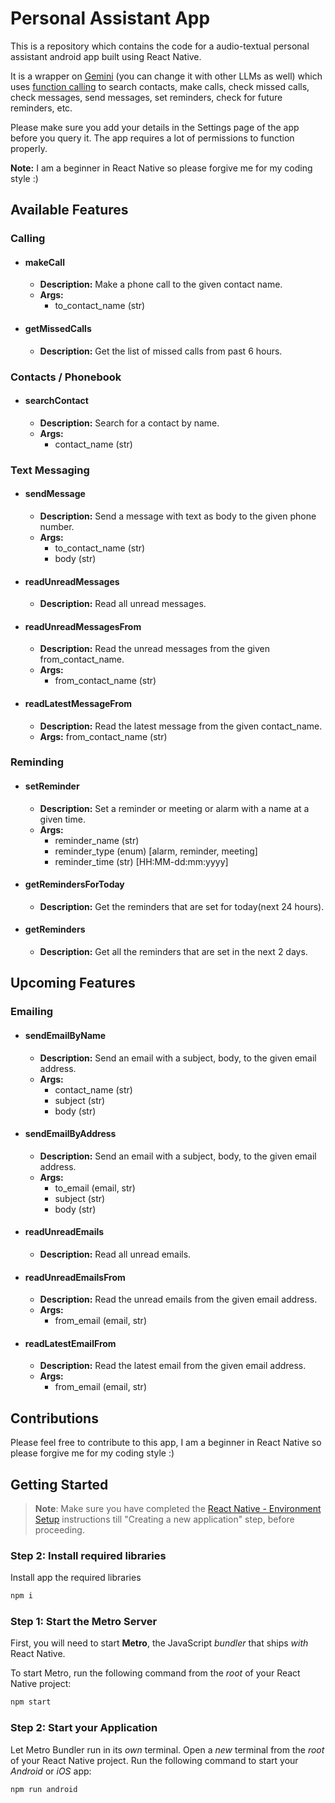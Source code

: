 # Personal Assistant App

This is a repository which contains the code for a audio-textual personal assistant android app built using React Native.

It is a wrapper on [Gemini](https://ai.google.dev/) (you can change it with other LLMs as well) which uses [function calling](https://ai.google.dev/gemini-api/docs/function-calling) to search contacts, make calls, check missed calls, check messages, send messages, set reminders, check for future reminders, etc.

Please make sure you add your details in the Settings page of the app before you query it. The app requires a lot of permissions to function properly.

**Note:** I am a beginner in React Native so please forgive me for my coding style :)

## Available Features
### Calling
- #### makeCall
   - **Description:** Make a phone call to the given contact name.
   - **Args:**
      - to_contact_name (str)

- #### getMissedCalls
   - **Description:** Get the list of missed calls from past 6 hours.

### Contacts / Phonebook
- #### searchContact
   - **Description:** Search for a contact by name.
   - **Args:**
      - contact_name (str)

### Text Messaging
- #### sendMessage
   - **Description:** Send a message with text as body to the given phone number.
   - **Args:**
      - to_contact_name (str)
      - body (str)

- #### readUnreadMessages
   - **Description:** Read all unread messages.

- #### readUnreadMessagesFrom
   - **Description:** Read the unread messages from the given from_contact_name.
   - **Args:**
      - from_contact_name (str)

- #### readLatestMessageFrom
   - **Description:** Read the latest message from the given contact_name.
   - **Args:**
      from_contact_name (str)

### Reminding
- #### setReminder
   - **Description:** Set a reminder or meeting or alarm with a name at a given time.
   - **Args:**
      - reminder_name (str)
      - reminder_type (enum) [alarm, reminder, meeting]
      - reminder_time (str) [HH:MM-dd:mm:yyyy]

- #### getRemindersForToday
   - **Description:** Get the reminders that are set for today(next 24 hours).

- #### getReminders
   - **Description:** Get all the reminders that are set in the next 2 days.

## Upcoming Features

### Emailing
- #### sendEmailByName
   - **Description:** Send an email with a subject, body, to the given email address.
   - **Args:**
      - contact_name (str)
      - subject (str)
      - body (str)

- #### sendEmailByAddress
   - **Description:** Send an email with a subject, body, to the given email address.
   - **Args:**
      - to_email (email, str)
      - subject (str)
      - body (str)

- #### readUnreadEmails
   - **Description:** Read all unread emails.

- #### readUnreadEmailsFrom
   - **Description:** Read the unread emails from the given email address.
   - **Args:**
      - from_email (email, str)

- #### readLatestEmailFrom
   - **Description:** Read the latest email from the given email address.
   - **Args:**
      - from_email (email, str)

## Contributions
Please feel free to contribute to this app, I am a beginner in React Native so please forgive me for my coding style :)

## Getting Started

>**Note**: Make sure you have completed the [React Native - Environment Setup](https://reactnative.dev/docs/environment-setup) instructions till "Creating a new application" step, before proceeding.


### Step 2: Install required libraries
Install app the required libraries
```bash
npm i
```

### Step 1: Start the Metro Server

First, you will need to start **Metro**, the JavaScript _bundler_ that ships _with_ React Native.

To start Metro, run the following command from the _root_ of your React Native project:

```bash
npm start
```

### Step 2: Start your Application

Let Metro Bundler run in its _own_ terminal. Open a _new_ terminal from the _root_ of your React Native project. Run the following command to start your _Android_ or _iOS_ app:

```bash
npm run android
```